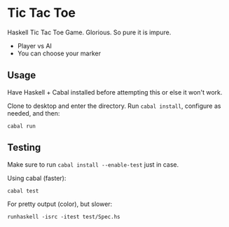 # Tic Tac Toe


Haskell Tic Tac Toe Game. Glorious. So pure it is impure.

* Player vs AI
* You can choose your marker

## Usage

Have Haskell + Cabal installed before attempting this or else it won't work.

Clone to desktop and enter the directory. Run `cabal install`, configure as needed, and then:

```
cabal run
```

## Testing

Make sure to run `cabal install --enable-test` just in case.

Using cabal (faster):

```
cabal test
```

For pretty output (color), but slower:

```
runhaskell -isrc -itest test/Spec.hs
```
